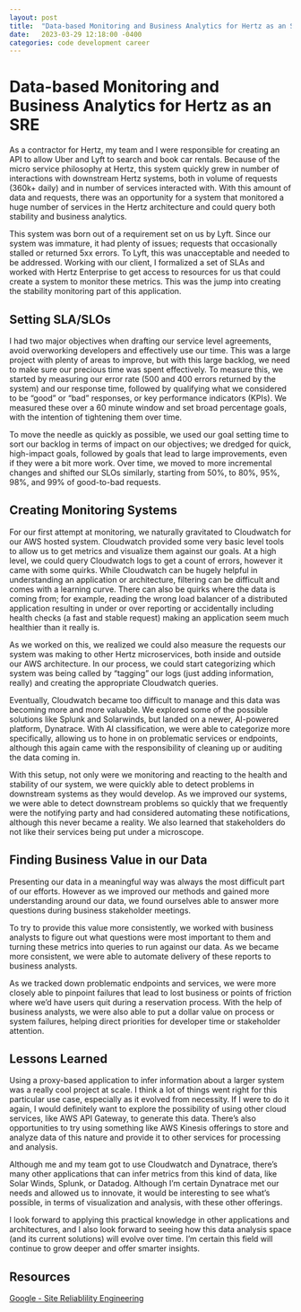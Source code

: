 ```yaml
---
layout: post
title:  "Data-based Monitoring and Business Analytics for Hertz as an SRE"
date:   2023-03-29 12:18:00 -0400
categories: code development career
---
```


# Data-based Monitoring and Business Analytics for Hertz as an SRE

As a contractor for Hertz, my team and I were responsible for creating an API to allow Uber and Lyft to search and book car rentals. Because of the micro service philosophy at Hertz, this system quickly grew in number of interactions with downstream Hertz systems, both in volume of requests (360k+ daily) and in number of services interacted with. With this amount of data and requests, there was an opportunity for a system that monitored a huge number of services in the Hertz architecture and could query both stability and business analytics.

This system was born out of a requirement set on us by Lyft. Since our system was immature, it had plenty of issues; requests that occasionally stalled or returned 5xx errors. To Lyft, this was unacceptable and needed to be addressed. Working with our client, I formalized a set of SLAs and worked with Hertz Enterprise to get access to resources for us that could create a system to monitor these metrics. This was the jump into creating the stability monitoring part of this application.

## Setting SLA/SLOs

I had two major objectives when drafting our service level agreements, avoid overworking developers and effectively use our time. This was a large project with plenty of areas to improve, but with this large backlog, we need to make sure our precious time was spent effectively. To measure this, we started by measuring our error rate (500 and 400 errors returned by the system) and our response time, followed by qualifying what we considered to be “good” or “bad” responses, or key performance indicators (KPIs). We measured these over a 60 minute window and set broad percentage goals, with the intention of tightening them over time. 

To move the needle as quickly as possible, we used our goal setting time to sort our backlog in terms of impact on our objectives; we dredged for quick, high-impact goals, followed by goals that lead to large improvements, even if they were a bit more work. Over time, we moved to more incremental changes and shifted our SLOs similarly, starting from 50%, to 80%, 95%, 98%, and 99% of good-to-bad requests.

## Creating Monitoring Systems

For our first attempt at monitoring, we naturally gravitated to Cloudwatch for our AWS hosted system. Cloudwatch provided some very basic level tools to allow us to get metrics and visualize them against our goals. At a high level, we could query Cloudwatch logs to get a count of errors, however it came with some quirks. While Cloudwatch can be hugely helpful in understanding an application or architecture, filtering can be difficult and comes with a learning curve. There can also be quirks where the data is coming from; for example, reading the wrong load balancer of a distributed application resulting in under or over reporting or accidentally including health checks (a fast and stable request) making an application seem much healthier than it really is.

As we worked on this, we realized we could also measure the requests our system was making to other Hertz microservices, both inside and outside our AWS architecture. In our process, we could start categorizing which system was being called by “tagging” our logs (just adding information, really) and creating the appropriate Cloudwatch queries.

Eventually, Cloudwatch became too difficult to manage and this data was becoming more and more valuable. We explored some of the possible solutions like Splunk and Solarwinds, but landed on a newer, AI-powered platform, Dynatrace. With AI classification, we were able to categorize more specifically, allowing us to hone in on problematic services or endpoints, although this again came with the responsibility of cleaning up or auditing the data coming in. 

With this setup, not only were we monitoring and reacting to the health and stability of our system, we were quickly able to detect problems in downstream systems as they would develop. As we improved our systems, we were able to detect downstream problems so quickly that we frequently were the notifying party and had considered automating these notifications, although this never became a reality. We also learned that stakeholders do not like their services being put under a microscope.

## Finding Business Value in our Data

Presenting our data in a meaningful way was always the most difficult part of our efforts. However as we improved our methods and gained more understanding around our data, we found ourselves able to answer more questions during business stakeholder meetings.

To try to provide this value more consistently, we worked with business analysts to figure out what questions were most important to them and turning these metrics into queries to run against our data. As we became more consistent, we were able to automate delivery of these reports to business analysts.

As we tracked down problematic endpoints and services, we were more closely able to pinpoint failures that lead to lost business or points of friction where we’d have users quit during a reservation process. With the help of business analysts, we were also able to put a dollar value on process or system failures, helping direct priorities for developer time or stakeholder attention.

## Lessons Learned

Using a proxy-based application to infer information about a larger system was a really cool project at scale. I think a lot of things went right for this particular use case, especially as it evolved from necessity. If I were to do it again, I would definitely want to explore the possibility of using other cloud services, like AWS API Gateway, to generate this data. There’s also opportunities to try using something like AWS Kinesis offerings to store and analyze data of this nature and provide it to other services for processing and analysis. 

Although me and my team got to use Cloudwatch and Dynatrace, there’s many other applications that can infer metrics from this kind of data, like Solar Winds, Splunk, or Datadog. Although I’m certain Dynatrace met our needs and allowed us to innovate, it would be interesting to see what’s possible, in terms of visualization and analysis, with these other offerings.

I look forward to applying this practical knowledge in other applications and architectures, and I also look forward to seeing how this data analysis space (and its current solutions) will evolve over time. I’m certain this field will continue to grow deeper and offer smarter insights.

## Resources

[Google - Site Reliablility Engineering](https://sre.google/sre-book/part-I-introduction/)